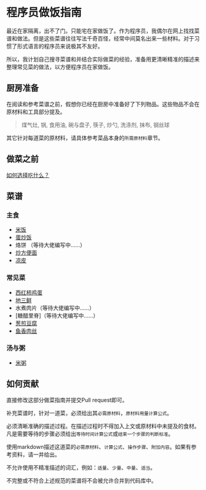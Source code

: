 # 程序员做饭指南

最近在家隔离，出不了门。只能宅在家做饭了。作为程序员，我偶尔在网上找找菜谱和做法。但是这些菜谱往往写法千奇百怪，经常中间莫名出来一些材料。对于习惯了形式语言的程序员来说极其不友好。

所以，我计划自己搜寻菜谱和并结合实际做菜的经验，准备用更清晰精准的描述来整理常见菜的做法，以方便程序员在家做饭。

## 厨房准备

在阅读和参考菜谱之前，假想你已经在厨房中准备好了下列物品。这些物品不会在原材料和工具部分提及。

> 煤气灶, 锅, 食用油, 碗与盘子, 筷子, 炒勺, 洗涤剂, 抹布, 钢丝球

其它针对每道菜的原材料，请具体参考菜品本身的`所需原材料`章节。

## 做菜之前

[如何选择吃什么？](./如何选择现在吃什么.md)

## 菜谱

### 主食

* [米饭](./米饭.md)
* [蛋炒饭](./蛋炒饭.md)
* 烙饼 （等待大佬编写中……）
* [炒方便面](./炒方便面.md)
* [凉皮](./凉皮.md)

### 常见菜

* [西红柿鸡蛋](./西红柿鸡蛋.md)
* [地三鲜](./地三鲜.md)
* 水煮肉片（等待大佬编写中……）
* [糖醋里脊]（等待大佬编写中……）
* [葱煎豆腐](./葱煎豆腐.md)
* [鱼香肉丝](./鱼香肉丝.md)

### 汤与粥

* [米粥](./米粥.md)

## 如何贡献

直接修改这部分做菜指南并提交Pull request即可。

补充菜谱时，针对一道菜，必须给出其`必需原材料`，`原材料用量计算公式`。

必须清晰准确的描述过程。在描述过程时不得加入上文或原材料中未提及的食材。凡是需要等待的步骤必须给出`等待时间计算公式`或`结束一个步骤的判断标准`。

使用markdown描述这道菜的`必需原材料`、`计算公式`、`操作步骤`、`附加内容`。如果有参考资料，请一并给出。

不允许使用不精准描述的词汇，例如：`适量`、`少量`、`中量`、`适当`。

不完整或不符合上述规范的菜谱将不会被允许合并到代码库中。
